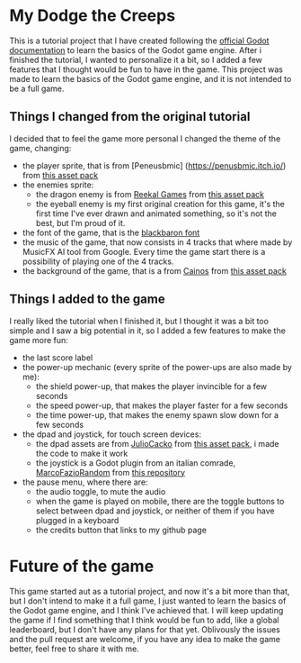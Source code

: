 # My Dodge the Creeps
This is a tutorial project that I have created following the [official Godot documentation](https://docs.godotengine.org/en/stable/getting_started/step_by_step/your_first_game.html) to learn the basics of the Godot game engine.
After i finished the tutorial, I wanted to personalize it a bit, so I added a few features that I thought would be fun to have in the game.
This project was made to learn the basics of the Godot game engine, and it is not intended to be a full game.

## Things I changed from the original tutorial
I decided that to feel the game more personal I changed the theme of the game, changing:
- the player sprite, that is from [Peneusbmic] (https://penusbmic.itch.io/) from [this asset pack](https://penusbmic.itch.io/sci-fi-character-pack-10)
- the enemies sprite:
  - the dragon enemy is from [Reekal Games](https://rekaalgames.itch.io/) from [this asset pack](https://rekaalgames.itch.io/2d-flying-enemy)
  - the eyeball enemy is my first original creation for this game, it's the first time I've ever drawn and animated something, so it's not the best, but I'm proud of it.
- the font of the game, that is the [blackbaron font](https://allbestfonts.com/black-baron/)
- the music of the game, that now consists in 4 tracks that where made by MusicFX AI tool from Google. Every time the game start there is a possibility of playing one of the 4 tracks.
- the background of the game, that is a from [Cainos](https://cainos.itch.io/) from [this asset pack](https://cainos.itch.io/pixel-art-top-down-basic)

## Things I added to the game
I really liked the tutorial when I finished it, but I thought it was a bit too simple and I saw a big potential in it, so I added a few features to make the game more fun:
- the last score label
- the power-up mechanic (every sprite of the power-ups are also made by me):
  - the shield power-up, that makes the player invincible for a few seconds
  - the speed power-up, that makes the player faster for a few seconds
  - the time power-up, that makes the enemy spawn slow down for a few seconds
- the dpad and joystick, for touch screen devices:
  - the dpad assets are from [JulioCacko](https://juliocacko.itch.io/) from [this asset pack](https://juliocacko.itch.io/free-input-prompts), i made the code to make it work
  - the joystick is a Godot plugin from an italian comrade, [MarcoFazioRandom](https://github.com/MarcoFazioRandom) from [this repository](https://github.com/MarcoFazioRandom/Virtual-Joystick-Godot)
- the pause menu, where there are:
  - the audio toggle, to mute the audio
  - when the game is played on mobile, there are the toggle buttons to select between dpad and joystick, or neither of them if you have plugged in a keyboard
  - the credits button that links to my github page

# Future of the game
This game started aut as a tutorial project, and now it's a bit more than that, but I don't intend to make it a full game, I just wanted to learn the basics of the Godot game engine, and I think I've achieved that. I will keep updating the game if I find something that I think would be fun to add, like a global leaderboard, but I don't have any plans for that yet.
Oblivously the issues and the pull request are welcome, if you have any idea to make the game better, feel free to share it with me.